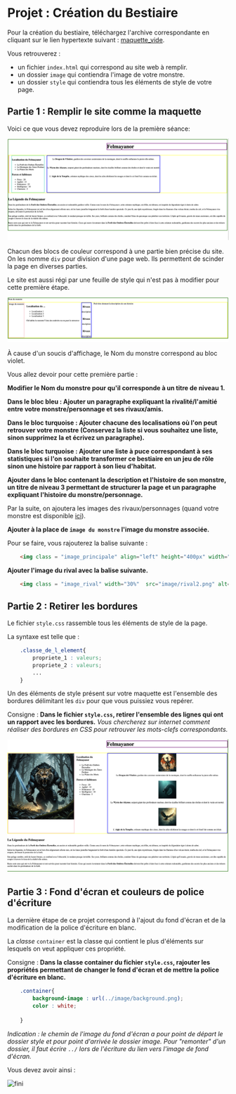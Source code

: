 # Projet : Création du Bestiaire

Pour la création du bestiaire, téléchargez l'archive correspondante en cliquant sur le lien hypertexte suivant : [maquette_vide](./projet_site_eleve.zip).

Vous retrouverez : 

- un fichier `index.html` qui correspond au site web à remplir.
- un dossier `image` qui contiendra l'image de votre monstre.
- un dossier `style` qui contiendra tous les éléments de style de votre page.

## Partie 1 : Remplir le site comme la maquette

Voici ce que vous devez reproduire lors de la première séance: 

![a_reproduire](./a_reproduire.png)

Chacun des blocs de couleur correspond à une partie bien précise du site.
On les nomme `div` pour division d'une page web. Ils permettent de scinder la page en diverses parties.

Le site est aussi régi par une feuille de style qui n'est pas à modifier pour cette première étape.

![base](./base.png)

À cause d'un soucis d'affichage, le Nom du monstre correspond au bloc violet.

Vous allez devoir pour cette première partie : 

**Modifier le Nom du monstre pour qu'il corresponde à un titre de niveau 1.**

**Dans le bloc bleu : Ajouter un paragraphe expliquant la rivalité/l'amitié entre votre monstre/personnage et ses rivaux/amis.**

**Dans le bloc turquoise : Ajouter chacune des localisations où l'on peut retrouver votre monstre (Conservez la liste si vous souhaitez une liste, sinon supprimez la et écrivez un paragraphe).**

**Dans le bloc turquoise : Ajouter une liste à puce correspondant à ses statistiques si l'on souhaite transformer ce bestiaire en un jeu de rôle sinon une histoire par rapport à son lieu d'habitat.**

**Ajouter dans le bloc contenant la description et l'histoire de son monstre, un titre de niveau 3 permettant de structurer la page et un paragraphe expliquant l'histoire du monstre/personnage.**

Par la suite, on ajoutera les images des rivaux/personnages (quand votre monstre est disponible [ici](./monstres.md)).

**Ajouter à la place de `image du monstre` l'image du monstre associée.**

Pour se faire, vous rajouterez la balise suivante :  

```html
    <img class = "image_principale" align="left" height="400px" width="400px" src="image/votre_prenom.png" alt="nom_du_monstre"/>
```

**Ajouter l'image du rival avec la balise suivante.**

```html
    <img class = "image_rival" width="30%"  src="image/rival2.png" alt="Rival 2"/>
```

## Partie 2 : Retirer les bordures

Le fichier `style.css` rassemble tous les éléments de style de la page.

La syntaxe est telle que : 

```css
    .classe_de_l_element{
        propriete_1 : valeurs;
        propriete_2 : valeurs;
        ...
    }

```

Un des éléments de style présent sur votre maquette est l'ensemble des bordures délimitant les `div` pour que vous puissiez vous repérer.

Consigne : **Dans le fichier `style.css`, retirer l'ensemble des lignes qui ont un rapport avec les bordures.**
*Vous chercherez sur internet comment réaliser des bordures en CSS pour retrouver les mots-clefs correspondants.*

![final](./presque_fini.png)

## Partie 3 : Fond d'écran et couleurs de police d'écriture

La dernière étape de ce projet correspond à l'ajout du fond d'écran et de la modification de la police d'écriture en blanc.

La *classe* `container` est la classe qui contient le plus d'éléments sur lesquels on veut appliquer ces propriété.

Consigne : **Dans la classe container du fichier `style.css`, rajouter les propriétés permettant de changer le fond d'écran et de mettre la police d'écriture en blanc.**

```css
    .container{
        background-image : url(../image/background.png);
        color : white;

    }

```

*Indication : le chemin de l'image du fond d'écran a pour point de départ le dossier style et pour point d'arrivée le dossier image. Pour "remonter" d'un dossier, il faut écrire `../` lors de l'écriture du lien vers l'image de fond d'écran.*

Vous devez avoir ainsi :

![fini](./final.png)